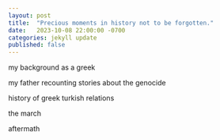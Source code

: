 ```yaml
---
layout: post
title:  "Precious moments in history not to be forgotten."
date:   2023-10-08 22:00:00 -0700
categories: jekyll update
published: false
---
```


my background as a greek

my father recounting stories about the genocide

history of greek turkish relations

the march

aftermath